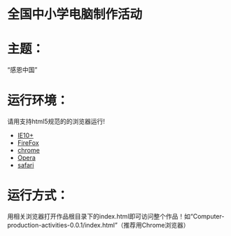 全国中小学电脑制作活动
====

# 主题：
“感恩中国”

# 运行环境：
请用支持html5规范的的浏览器运行!

>
- [IE10+](http://windows.microsoft.com/zh-cn/internet-explorer/ie-10-worldwide-languages "IE10+")
- [FireFox](http://www.firefox.com.cn/ "FireFox")
- [chrome](http://www.google.com/intl/zh-CN/chrome/ "chrome")
- [Opera](http://www.opera.com/zh-cn "Opera")
- [safari](http://www.apple.com/cn/safari/ "safari")

# 运行方式：

用相关浏览器打开作品根目录下的index.html即可访问整个作品！如“Computer-production-activities-0.0.1/index.html”（推荐用Chrome浏览器）
 